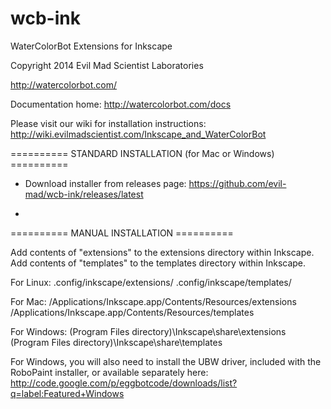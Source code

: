wcb-ink
=======

WaterColorBot Extensions for Inkscape

Copyright 2014 Evil Mad Scientist Laboratories


http://watercolorbot.com/

Documentation home: 
http://watercolorbot.com/docs


Please visit our wiki for installation instructions:
http://wiki.evilmadscientist.com/Inkscape_and_WaterColorBot


==========  STANDARD INSTALLATION (for Mac or Windows)  ==========  

* Download installer from releases page: https://github.com/evil-mad/wcb-ink/releases/latest

* 

==========  MANUAL INSTALLATION  ==========  

Add contents of "extensions" to the extensions directory within Inkscape.
Add contents of "templates" to the templates directory within Inkscape.

For Linux:
.config/inkscape/extensions/
.config/inkscape/templates/

For Mac:
/Applications/Inkscape.app/Contents/Resources/extensions 
/Applications/Inkscape.app/Contents/Resources/templates 

For Windows:
(Program Files directory)\Inkscape\share\extensions
(Program Files directory)\Inkscape\share\templates

For Windows, you will also need to install the UBW driver, included with the RoboPaint installer, or available separately here:
http://code.google.com/p/eggbotcode/downloads/list?q=label:Featured+Windows


